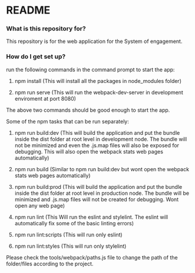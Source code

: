 # README #

### What is this repository for? ###

This repository is for the web application for the System of engagement.

### How do I get set up? ###

run the following commands in the command prompt to start the app:

1. npm install 
	(This will install all the packages in node_modules folder)
	
2. npm run serve
	(This will run the webpack-dev-server in development enviroment at port 8080)

The above two commands should be good enough to start the app. 

Some of the npm tasks that can be run separately:

1. npm run build:dev
	(This will build the application and put the bundle inside the dist folder at root level in development node. The bundle will not be 
	 minimized and even the .js.map files will also be exposed for debugging. This will also open the webpack stats
	 web pages automatically)
	 
2. npm run build
	(Similar to npm run build:dev but wont open the webpack stats web pages automatically)
	
3. npm run build:prod
	(This will build the application and put the bundle inside the dist folder at root level in production node. The bundle will be 
	 minimized and .js.map files will not be created for debugging. Wont open any web page)

7. npm run lint
	(This Will run the eslint and stylelint. The eslint will automatically fix some of the basic linting errors)
	
8. npm run lint:scripts
	(This will run only eslint)
	
9. npm run lint:styles
	(This will run only stylelint)	
	
Please check the tools/webpack/paths.js file to change the path of the folder/files according to the project.